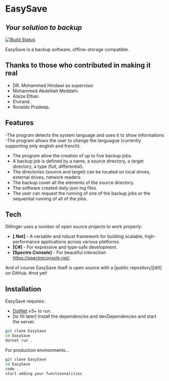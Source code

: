 # EasySave
## _Your solution to backup_



[![Build Status](https://travis-ci.org/joemccann/dillinger.svg?branch=master)](https://travis-ci.org/joemccann/dillinger)

EasySave is a backup software, offline-storage compatible.


## Thanks to those who contributed in making it real

- DR. Mohammed Hindawi as supervisor
- Mohammed Abdelilah Meddahi.
- Alaize Ethan.
- Elvirand.
- Ronaldo Pradeep.



## Features
-The program detects the system language and uses it to show informations
-The program allows the user to change the languague (currently supporting only english and french).
- The program allow the creation of up to five backup jobs.
- A backup job is defined by a name, a source directory, a target directory, a type (full, differential).
- The directories (source and target) can be located on local drives, external drives, network readers.
- The backup cover all the elements of the source directory.
- The software created daily json log files.
- The user can request the running of one of the backup jobs or the sequential running of all of the jobs.

## Tech

Dillinger uses a number of open source projects to work properly:

- **[.Net]** - A versatile and robust framework for building scalable, high-performance applications across various platforms.
- **[C#]** - For expressive and type-safe development.
- **[Spectre.Console]** - For beautiful interaction https://spectreconsole.net/.

And of course EasySave itself is open source with a [public repository][dill] on GitHub. #not yet!

## Installation

EasySave requires: 
- [DotNet](https://dotnet.org/) v3+ to run.
- [to fill later] 
Install the dependencies and devDependencies and start the server.

```sh
git clone EasySave
cd EasySave
dotnet run .
```

For production environments...

```sh
git clone EasySave
cd EasySave
code .
start adding your functionnalities
```






